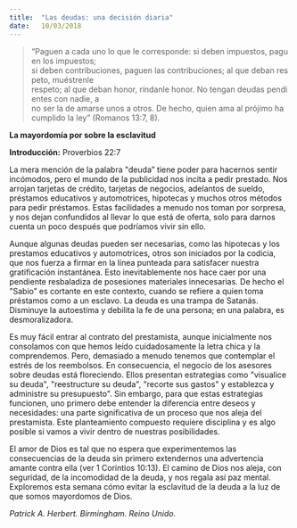 ```yaml
---
title:  "Las deudas: una decisión diaria"
date:   10/03/2018
---
```


><p></p>
>“Paguen a cada uno lo que le corresponde: si deben impuestos, paguen los impuestos; si deben contribuciones, paguen las contribuciones; al que deban respeto, muéstrenle respeto; al que deban honor, ríndanle honor. No tengan deudas pendientes con nadie, a no ser la de amarse unos a otros. De hecho, quien ama al prójimo ha cumplido la ley” (Romanos 13:7, 8). 

**La mayordomía por sobre la esclavitud**

**Introducción:** Proverbios 22:7 

La mera mención de la palabra "deuda” tiene poder para hacernos sentir incómodos, pero el mundo de la publicidad nos incita a pedir prestado. Nos arrojan tarjetas de crédito, tarjetas de negocios, adelantos de sueldo, préstamos educativos y automotrices, hipotecas y muchos otros métodos para pedir préstamos. Estas facilidades a menudo nos toman por sorpresa, y nos dejan confundidos al llevar lo que está de oferta, solo para darnos cuenta un poco después que podríamos vivir sin ello. 

Aunque algunas deudas pueden ser necesarias, como las hipotecas y los prestamos educativos y automotrices, otros son iniciados por la codicia, que nos fuerza a firmar en la línea punteada para satisfacer nuestra gratificación instantánea. Esto inevitablemente nos hace caer por una pendiente resbaladiza de posesiones materiales innecesarias. De hecho el "Sabio” es cortante en este contexto, cuando se refiere a quien toma préstamos como a un esclavo. La deuda es una trampa de Satanás. Disminuye la autoestima y debilita la fe de una persona; en una palabra, es desmoralizadora. 

Es muy fácil entrar al contrato del prestamista, aunque inicialmente nos consolamos con que hemos leído cuidadosamente la letra chica y la comprendemos. Pero, demasiado a menudo tenemos que contemplar el estrés de los reembolsos. En consecuencia, el negocio de los asesores sobre deudas está floreciendo. Ellos presentan estrategias como "visualice su deuda", "reestructure su deuda", "recorte sus gastos" y establezca y administre su presupuesto". Sin embargo, para que estas estrategias funcionen, uno primero debe entender la diferencia entre deseos y necesidades: una parte significativa de un proceso que nos aleja del prestamista. Este planteamiento compuesto requiere disciplina y es algo posible si vamos a vivir dentro de nuestras posibilidades. 

El amor de Dios es tal que no espera que experimentemos las consecuencias de la deuda sin primero extendernos una advertencia amante contra ella (ver 1 Corintios 10:13). El camino de Dios nos aleja, con seguridad, de la incomodidad de la deuda, y nos regala así paz mental. Exploremos esta semana cómo evitar la esclavitud de la deuda a la luz de que somos mayordomos de Dios. 

_Patrick A. Herbert. Birmingham. Reino Unido._